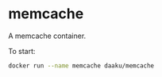 memcache
========

A memcache container.

To start:

```sh
docker run --name memcache daaku/memcache
```

